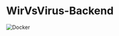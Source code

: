 # WirVsVirus-Backend

![Docker](https://github.com/WirVsVirus-Arvato/WirVsVirus-Backend/workflows/Docker/badge.svg)

